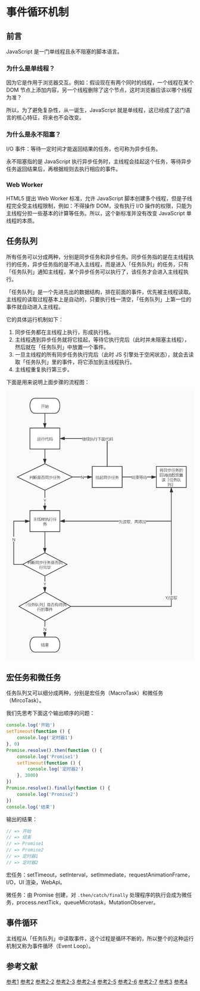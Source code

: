 # 事件循环机制

## 前言

JavaScript 是一门单线程且永不阻塞的脚本语言。

### 为什么是单线程？

因为它是作用于浏览器交互。例如：假设现在有两个同时的线程，一个线程在某个 DOM 节点上添加内容，另一个线程删除了这个节点，这时浏览器应该以哪个线程为准？

所以，为了避免复杂性，从一诞生，JavaScript 就是单线程，这已经成了这门语言的核心特征，将来也不会改变。

### 为什么是永不阻塞？

I/O 事件：等待一定时间才能返回结果的任务，也可称为异步任务。

永不阻塞指的是 JavaScript 执行异步任务时，主线程会挂起这个任务，等待异步任务返回结果后，再根据规则去执行相应的事件。

### Web Worker

HTML5 提出 Web Worker 标准，允许 JavaScript 脚本创建多个线程，但是子线程完全受主线程限制，例如：不得操作 DOM，没有执行 I/O 操作的权限，只能为主线程分担一些基本的计算等任务。所以，这个新标准并没有改变 JavaScript 单线程的本质。

## 任务队列

所有任务可以分成两种，分别是同步任务和异步任务。同步任务指的是在主线程执行的任务，异步任务指的是不进入主线程，而是进入「任务队列」的任务，只有「任务队列」通知主线程，某个异步任务可以执行了，该任务才会进入主线程执行。

「任务队列」是一个先进先出的数据结构，排在前面的事件，优先被主线程读取。主线程的读取过程基本上是自动的，只要执行栈一清空，「任务队列」上第一位的事件就自动进入主线程。

它的具体运行机制如下：

1. 同步任务都在主线程上执行，形成执行栈。
2. 主线程遇到异步任务就将它挂起，等待它执行完后（此时并未阻塞主线程），然后就在「任务队列」中放置一个事件。
3. 一旦主线程的所有同步任务执行完后（此时 JS 引擎处于空闲状态），就会去读取「任务队列」里的事件，将它添加到主线程执行。
4. 主线程重复执行第三步。

下面是用来说明上面步骤的流程图：

![图片1](../../assets/js_subject/event_loop1.jpg)

## 宏任务和微任务

任务队列又可以细分成两种，分别是宏任务（MacroTask）和微任务（MircoTask）。

我们先思考下面这个输出顺序的问题：
```js
console.log('开始')
setTimeout(function () {
    console.log('定时器1')
}, 0)
Promise.resolve().then(function () {
    console.log('Promise1')
    setTimeout(function () {
        console.log('定时器2')
    }, 3000)
})
Promise.resolve().finally(function () {
    console.log('Promise2')
})
console.log('结束')
```

输出的结果：
```js
// => 开始
// => 结束
// => Promise1
// => Promise2
// => 定时器1
// => 定时器2
```

宏任务：setTimeout，setInterval，setImmediate，requestAnimationFrame，I/O，UI 渲染，WebApi。

微任务：由 Promise 创建，对 `.then/catch/finally` 处理程序的执行会成为微任务，process.nextTick，queueMicrotask，MutationObserver。

## 事件循环

主线程从「任务队列」中读取事件，这个过程是循环不断的，所以整个的这种运行机制又称为事件循环（Event Loop）。


## 参考文献

[参考1](https://www.ruanyifeng.com/blog/2014/10/event-loop.html)
[参考2](https://zhuanlan.zhihu.com/p/33058983)
[参考2-2](https://developer.mozilla.org/zh-CN/docs/Web/JavaScript/EventLoop)
[参考2-3](https://blog.csdn.net/qq_31967985/article/details/110310685)
[参考2-4](https://www.cnblogs.com/wangziye/p/9566454.html)
[参考2-5](https://developer.mozilla.org/zh-CN/docs/Web/API/HTML_DOM_API/Microtask_guide/In_depth)
[参考2-6](https://zhuanlan.zhihu.com/p/78113300)
[参考2-7](https://zh.javascript.info/event-loop#hong-ren-wu-he-wei-ren-wu)
[参考3](https://stackoverflow.com/questions/25915634/difference-between-microtask-and-macrotask-within-an-event-loop-context/30910084#30910084)
[参考4](http://latentflip.com/loupe/?code=JC5vbignYnV0dG9uJywgJ2NsaWNrJywgZnVuY3Rpb24gb25DbGljaygpIHsKICAgIHNldFRpbWVvdXQoZnVuY3Rpb24gdGltZXIoKSB7CiAgICAgICAgY29uc29sZS5sb2coJ1lvdSBjbGlja2VkIHRoZSBidXR0b24hJyk7ICAgIAogICAgfSwgMjAwMCk7Cn0pOwoKY29uc29sZS5sb2coIkhpISIpOwoKc2V0VGltZW91dChmdW5jdGlvbiB0aW1lb3V0KCkgewogICAgY29uc29sZS5sb2coIkNsaWNrIHRoZSBidXR0b24hIik7Cn0sIDUwMDApOwoKY29uc29sZS5sb2coIldlbGNvbWUgdG8gbG91cGUuIik7!!!)
